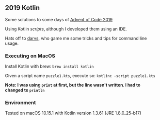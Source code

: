 ## 2019 Kotlin

Some solutions to some days of [Advent of Code 2019](https://adventofcode.com/2019)

Using Kotlin _scripts_, although I developed them using an IDE.

Hats off to [darvs](https://github.com/darvs), who game me some tricks and tips for command line usage.

### Executing on MacOS

Install Kotlin with brew:
`brew install kotlin`

Given a script name `puzzle1.kts`, execute so:
`kotlinc -script puzzle1.kts`

**Note: I was using `print` at first, but the line wasn't written. I had to changed to `println`**

### Environment
Tested on macOS 10.15.1 with Kotlin version 1.3.61 (JRE 1.8.0_25-b17)
